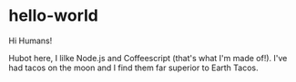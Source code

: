 # hello-world
Hi Humans!

Hubot here, I lilke Node.js and Coffeescript (that's what I'm made of!).
I've had tacos on the moon and I find them far superior to Earth Tacos.

